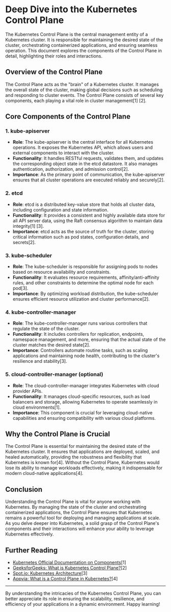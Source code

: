 # Deep Dive into the Kubernetes Control Plane

The Kubernetes Control Plane is the central management entity of a Kubernetes cluster. It is responsible for maintaining the desired state of the cluster, orchestrating containerized applications, and ensuring seamless operation. This document explores the components of the Control Plane in detail, highlighting their roles and interactions.

## Overview of the Control Plane

The Control Plane acts as the "brain" of a Kubernetes cluster. It manages the overall state of the cluster, making global decisions such as scheduling and responding to cluster events. The Control Plane consists of several key components, each playing a vital role in cluster management[1] [2].

## Core Components of the Control Plane

### 1. kube-apiserver

- **Role**: The kube-apiserver is the central interface for all Kubernetes operations. It exposes the Kubernetes API, which allows users and external components to interact with the cluster.
- **Functionality**: It handles RESTful requests, validates them, and updates the corresponding object state in the etcd datastore. It also manages authentication, authorization, and admission control[2].
- **Importance**: As the primary point of communication, the kube-apiserver ensures that all cluster operations are executed reliably and securely[2].

### 2. etcd

- **Role**: etcd is a distributed key-value store that holds all cluster data, including configuration and state information.
- **Functionality**: It provides a consistent and highly available data store for all API server data, using the Raft consensus algorithm to maintain data integrity[1] [3].
- **Importance**: etcd acts as the source of truth for the cluster, storing critical information such as pod states, configuration details, and secrets[2].

### 3. kube-scheduler

- **Role**: The kube-scheduler is responsible for assigning pods to nodes based on resource availability and constraints.
- **Functionality**: It evaluates resource requirements, affinity/anti-affinity rules, and other constraints to determine the optimal node for each pod[3].
- **Importance**: By optimizing workload distribution, the kube-scheduler ensures efficient resource utilization and cluster performance[2].

### 4. kube-controller-manager

- **Role**: The kube-controller-manager runs various controllers that regulate the state of the cluster.
- **Functionality**: It includes controllers for replication, endpoints, namespace management, and more, ensuring that the actual state of the cluster matches the desired state[2].
- **Importance**: Controllers automate routine tasks, such as scaling applications and maintaining node health, contributing to the cluster's resilience and stability[3].

### 5. cloud-controller-manager (optional)

- **Role**: The cloud-controller-manager integrates Kubernetes with cloud provider APIs.
- **Functionality**: It manages cloud-specific resources, such as load balancers and storage, allowing Kubernetes to operate seamlessly in cloud environments[1].
- **Importance**: This component is crucial for leveraging cloud-native capabilities and ensuring compatibility with various cloud platforms.

## Why the Control Plane is Crucial

The Control Plane is essential for maintaining the desired state of the Kubernetes cluster. It ensures that applications are deployed, scaled, and healed automatically, providing the robustness and flexibility that Kubernetes is known for[4]. Without the Control Plane, Kubernetes would lose its ability to manage workloads effectively, making it indispensable for modern cloud-native applications[4].

## Conclusion

Understanding the Control Plane is vital for anyone working with Kubernetes. By managing the state of the cluster and orchestrating containerized applications, the Control Plane ensures that Kubernetes remains a powerful tool for deploying and managing applications at scale. As you delve deeper into Kubernetes, a solid grasp of the Control Plane's components and their interactions will enhance your ability to leverage Kubernetes effectively.

## Further Reading

- [Kubernetes Official Documentation on Components](https://kubernetes.io/docs/concepts/overview/components/)[1]
- [GeeksforGeeks: What is Kubernetes Control Plane?](https://www.geeksforgeeks.org/what-is-kubernetes-control-plane/)[2]
- [Spot.io: Kubernetes Architecture](https://spot.io/resources/kubernetes-architecture/11-core-components-explained/)[3]
- [Appvia: What is a Control Plane in Kubernetes?](https://www.appvia.io/blog/what-is-a-control-plane-in-kubernetes)[4]

---

By understanding the intricacies of the Kubernetes Control Plane, you can better appreciate its role in ensuring the scalability, resilience, and efficiency of your applications in a dynamic environment. Happy learning!
